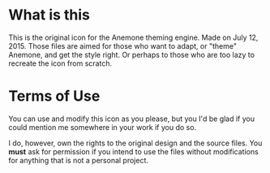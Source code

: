 # What is this
This is the original icon for the Anemone theming engine. Made on July 12, 2015.
Those files are aimed for those who want to adapt, or "theme" Anemone, and get the style right. Or perhaps to those who are too lazy to recreate the icon from scratch.

# Terms of Use
You can use and modify this icon as you please, but you I'd be glad if you could mention me somewhere in your work if you do so.

I do, however, own the rights to the original design and the source files. You **must** ask for permission if you intend to use the files without modifications for anything that is not a personal project.
